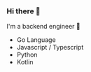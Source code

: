 ### Hi there 👋 
I'm a backend engineer 👷

- Go Language
- Javascript / Typescript
- Python
- Kotlin

